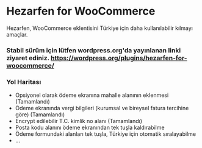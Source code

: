 # Hezarfen for WooCommerce

Hezarfen, WooCommerce eklentisini Türkiye için daha kullanılabilir kılmayı amaçlar.

### Stabil sürüm için lütfen wordpress.org'da yayınlanan linki ziyaret ediniz. https://wordpress.org/plugins/hezarfen-for-woocommerce/

### Yol Haritası
- Opsiyonel olarak ödeme ekranına mahalle alanının eklenmesi (Tamamlandı)
- Ödeme ekranında vergi bilgileri (kurumsal ve bireysel fatura tercihine göre) (Tamamlandı)
- Encrypt edilebilir T.C. kimlik no alanı (Tamamlandı)
- Posta kodu alanını ödeme ekranından tek tuşla kaldırabilme
- Ödeme formundaki alanları tek tuşla, Türkiye için otomatik sıralayabilme
- ...
